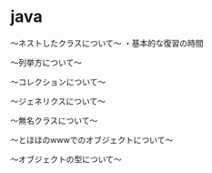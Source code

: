 # java

〜ネストしたクラスについて〜
・基本的な復習の時間

〜列挙方について〜

〜コレクションについて〜

〜ジェネリクスについて〜

〜無名クラスについて〜

〜とほほのwwwでのオブジェクトについて〜

〜オブジェクトの型について〜
